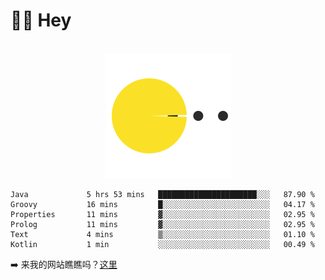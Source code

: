 
# 👋🏻 Hey
<div align="center">
	<br>
	<img src="https://raw.githubusercontent.com/Aniket965/Aniket965/master/pacman.svg?sanitize=true" width="200" height="200">
	<br>
</div>

<!--START_SECTION:waka-->

```text
Java             5 hrs 53 mins   ██████████████████████░░░   87.90 %
Groovy           16 mins         █░░░░░░░░░░░░░░░░░░░░░░░░   04.17 %
Properties       11 mins         ▓░░░░░░░░░░░░░░░░░░░░░░░░   02.95 %
Prolog           11 mins         ▓░░░░░░░░░░░░░░░░░░░░░░░░   02.95 %
Text             4 mins          ▒░░░░░░░░░░░░░░░░░░░░░░░░   01.10 %
Kotlin           1 min           ░░░░░░░░░░░░░░░░░░░░░░░░░   00.49 %
```

<!--END_SECTION:waka-->

 ➡️  来我的网站瞧瞧吗？[这里](https://www.shaolongfei.com)

